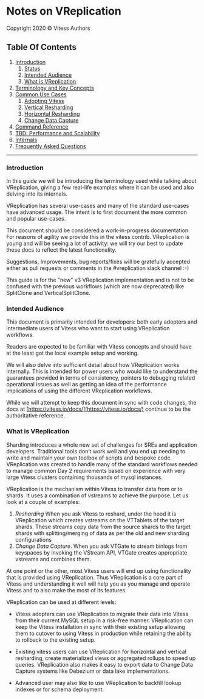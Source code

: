 # Notes on VReplication

Copyright 2020 &copy; Vitess Authors


## Table Of Contents
1. [Introduction](#)
    1. [Status](#introduction)
    1. [Intended Audience](#intended-audience)
    1. [What is VReplication](#what-is-vreplication)
1. [Terminology and Key Concepts](./misc/concepts.md)
1. [Common Use Cases](./common-use-cases.md)
    1. [Adopting Vitess](./use-cases/adopting-vitess.md)
    1. [Vertical Resharding](./use-cases/vertical-resharding.md)
    1. [Horizontal Resharding](./use-cases/horizontal-resharding.md)
    1. [Change Data Capture](./use-cases/change-data-capture.md)
1. [Command Reference](./commands/commands.md)
1. [TBD: Performance and Scalability](./misc/scalability.md)
1. [Internals](./misc/internals.md)
1. [Frequently Asked Questions](./misc/faq.md)

---
### Introduction

In this guide we will be introducing the terminology used while talking about VReplication, giving a few real-life examples where it can be used and also delving into its internals.

VReplication has several use-cases and many of the standard use-cases have advanced usage. The intent is to
first document the more common and popular use-cases.

This document should be considered a work-in-progress documentation. For reasons of agility we provide
this in the vitess contrib. VReplication is young and will be seeing a lot of activity: we will
try our best to update these docs to reflect the latest functionality.

Suggestions, Improvements, bug reports/fixes will be gratefully accepted either as pull requests or comments
in the #vreplication slack channel :-)

This guide is for the "new" v3 VReplication implementation and is not to be confused with the previous workflows (which are
  now deprecated) like SplitClone and VerticalSplitClone.

### Intended Audience

This document is primarily intended for developers: both early adopters and intermediate users of Vitess who want to start using VReplication workflows.

Readers are expected to be familiar with Vitess concepts and should have at the least got the local example setup and working.

We will also delve into sufficient detail about how VReplication works internally. This is intended for power users who would like to understand the guarantees provided in terms of consistency, pointers to debugging related operational issues as well as getting an idea of the performance implications of using the different VReplication workflows.

While we will attempt to keep this document in sync with code changes, the docs at [https://vitess.io/docs/](https://vitess.io/docs/) continue to be the authoritative reference.

### What is VReplication

Sharding introduces a whole new set of challenges for SREs and application developers. Traditional tools don’t work well and you end up needing to write and maintain your own toolbox of scripts and bespoke code. VReplication was created to handle many of the standard workflows needed to manage common Day 2 requirements based on experience with very large Vitess clusters containing thousands of mysql instances.

VReplication is the mechanism within Vitess to transfer data from or to shards. It uses a combination of vstreams to achieve the purpose. Let us look at a couple of examples:

1. _Resharding_ When you ask Vitess to reshard, under the hood it is VReplication which creates vstreams on the VTTablets of the target shards. These streams copy data from the source shards to the target shards with splitting/merging of data as per the old and new sharding configurations
2. _Change Data Capture_. When you ask VTGate to stream binlogs from keyspaces by invoking the VStream API, VTGate creates appropriate vstreams and combines them.

At one point or the other, most Vitess users will end up using functionality that is provided using VReplication. Thus VReplication is a core part of Vitess and understanding it well will help you as you manage and operate Vitess and to also make the most of its features.

VReplication can be used at different levels:

* Vitess adopters can use VReplication to migrate their data into Vitess from their current MySQL setup
in a risk-free manner.
VReplication can keep the Vitess installation in sync with their existing setup allowing them to cutover to using Vitess in production
while retaining the ability to rollback to the existing setup.  

* Existing vitess users can use VReplication for horizontal and vertical resharding, create materialized
views or aggregated rollups to speed up queries. VReplication also makes it easy to export data to
Change Data Capture systems like Debezium or data lake implementations.

* Advanced user may also like to use VReplication to backfill lookup indexes or for schema deployment.
